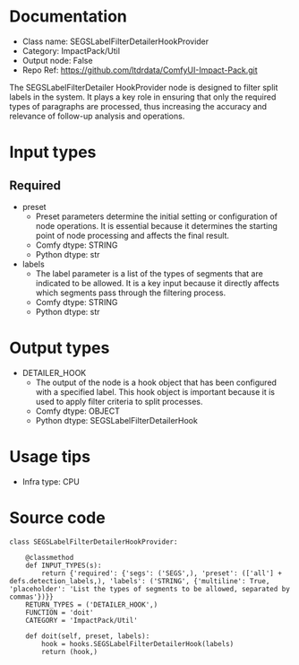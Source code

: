 # Documentation
- Class name: SEGSLabelFilterDetailerHookProvider
- Category: ImpactPack/Util
- Output node: False
- Repo Ref: https://github.com/ltdrdata/ComfyUI-Impact-Pack.git

The SEGSLabelFilterDetailer HookProvider node is designed to filter split labels in the system. It plays a key role in ensuring that only the required types of paragraphs are processed, thus increasing the accuracy and relevance of follow-up analysis and operations.

# Input types
## Required
- preset
    - Preset parameters determine the initial setting or configuration of node operations. It is essential because it determines the starting point of node processing and affects the final result.
    - Comfy dtype: STRING
    - Python dtype: str
- labels
    - The label parameter is a list of the types of segments that are indicated to be allowed. It is a key input because it directly affects which segments pass through the filtering process.
    - Comfy dtype: STRING
    - Python dtype: str

# Output types
- DETAILER_HOOK
    - The output of the node is a hook object that has been configured with a specified label. This hook object is important because it is used to apply filter criteria to split processes.
    - Comfy dtype: OBJECT
    - Python dtype: SEGSLabelFilterDetailerHook

# Usage tips
- Infra type: CPU

# Source code
```
class SEGSLabelFilterDetailerHookProvider:

    @classmethod
    def INPUT_TYPES(s):
        return {'required': {'segs': ('SEGS',), 'preset': (['all'] + defs.detection_labels,), 'labels': ('STRING', {'multiline': True, 'placeholder': 'List the types of segments to be allowed, separated by commas'})}}
    RETURN_TYPES = ('DETAILER_HOOK',)
    FUNCTION = 'doit'
    CATEGORY = 'ImpactPack/Util'

    def doit(self, preset, labels):
        hook = hooks.SEGSLabelFilterDetailerHook(labels)
        return (hook,)
```